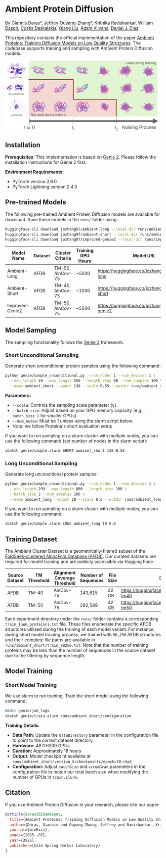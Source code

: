 
# Ambient Protein Diffusion

By [Giannis Daras*](mailto:gdaras@mit.edu), [Jeffrey Ouyang-Zhang*](mailto:jozhang@utexas.edu), [Krithika Ravishankar](mailto:krithravi@utexas.edu), [William Daspit](mailto:willdaspit@gmail.com), [Costis Daskalakis](mailto:costis@csail.mit.edu), [Qiang Liu](mailto:lqiang@cs.utexas.edu), [Adam Klivans](https://www.cs.utexas.edu/users/klivans/), [Daniel J. Diaz](http://danny305.github.io)

This repository contains the official implementation of the paper [Ambient Proteins: Training Diffusion Models on Low Quality Structures](dead_link). The codebase supports training and sampling with Ambient Protein Diffusion models.

![](ambient.png)

## Installation

**Prerequisites:** This implementation is based on [Genie 2](https://github.com/aqlaboratory/genie2.git). Please follow the installation instructions for Genie 2 first.

**Environment Requirements:**
- PyTorch version 2.6.0
- PyTorch Lightning version 2.4.0

## Pre-trained Models

The following pre-trained Ambient Protein Diffusion models are available for download.
Save these models in the `runs/` folder using:
```bash
huggingface-cli download jozhang97/ambient-long --local-dir runs/ambient_long
huggingface-cli download jozhang97/ambient-short --local-dir runs/ambient_short
huggingface-cli download jozhang97/improved-genie2 --local-dir runs/improved_genie2
```

| Model Name | Dataset | Cluster Criteria | Training GPU Hours | Model URL | Samples |
|------------|---------|---------------------------|-----------|-----------|-----------|
| Ambient-Long | AFDB | TM-50, AlnCov-75 | ~5000 | https://huggingface.co/jozhang97/ambient-long |  https://huggingface.co/datasets/jozhang97/ambient-long-samples |
| Ambient-Short | AFDB | TM-40, AlnCov-75 | ~1000 | https://huggingface.co/jozhang97/ambient-short |  https://huggingface.co/datasets/jozhang97/ambient-short-samples |
| Improved-Genie2 | AFDB | TM-50, AlnCov-75 | ~5000 | https://huggingface.co/jozhang97/improved-genie2 |  https://huggingface.co/datasets/jozhang97/improved-genie2-samples |

## Model Sampling

The sampling functionality follows the [Genie 2](https://github.com/aqlaboratory/genie2.git) framework.

### Short Unconditional Sampling


Generate short unconditional protein samples using the following command:

```bash
python genie/sample_unconditional.py --num_nodes 1 --num_devices 1 \
  --min_length 49 --max_length 250 --length_step 50 --num_samples 100 \
  --name ambient_short --epoch 130 --scale 0.55 --outdir runs/ambient_short/outputs
```

**Parameters:**
- `--scale`: Controls the sampling scale parameter (γ).
- `--batch_size`: Adjust based on your GPU memory capacity (e.g., `--batch_size 1` for smaller GPUs)
- `--num_nodes`: Must be 1 unless using the slurm script below.
- Note: we follow Proteina's short evaluation setup.

If you want to run sampling on a slurm cluster with multiple nodes, you can use the following command (set number of nodes in the slurm script):
```bash
sbatch genie/sample.slurm SHORT ambient_short 130 0.55
```

### Long Unconditional Sampling

Generate long unconditional protein samples:

```bash
python genie/sample_unconditional.py --num_nodes 1 --num_devices 1 \
  --min_length 299 --max_length 800 --length_step 100 \
  --batch_size 2 --num_samples 100 \
  --name ambient_long --epoch 19 --scale 0.6 --outdir runs/ambient_long/outputs
```

If you want to run sampling on a slurm cluster with multiple nodes, you can use the following command:
```bash
sbatch genie/sample.slurm LONG ambient_long 19 0.6
```


## Training Dataset

The Ambient Cluster Dataset is a geometrically-filtered subset of the [FoldSeek-clustered AlphaFold Database (AFDB)](https://cluster.foldseek.com/).
Our curated datasets are required for model training and are publicly accessible via Hugging Face.

| Source Dataset | TM Threshold | Alignment Coverage Threshold | Number of Sequences | File Size | Dataset URL |
|----------------|--------------|------------------------------|---------------------|-----------|-------------|
| AFDB | TM-40 | AlnCov-75 | 143,615 | 22 GB | https://huggingface.co/datasets/jozhang97/afdb-tm40 |
| AFDB | TM-50 | AlnCov-75 | 292,589 | 42 GB | https://huggingface.co/datasets/jozhang97/afdb-tm50 |


Each experiment directory under the `runs/` folder contains a corresponding `train_{num_proteins}.txt` file.
These files enumerate the specific AFDB structures utilized during the training of each model variant.
For instance, during short model training process, we trained with `90,250` AFDB structures and their complete file paths are available in `runs/ambient_short/train_90250.txt`.
Note that the number of training proteins may be less than the number of sequences in the source dataset due to the filtering by sequence length.

## Model Training

### Short Model Training

We use slurm to run training.
Train the short model using the following command:

```bash
mkdir genie/job_logs
sbatch genie/train.slurm runs/ambient_short/configuration
```

**Training Details:**
- **Data Path**: Update the `dataDirectory` parameter in the configuration file to point to the correct dataset directory.
- **Hardware:** 48 GH200 GPUs
- **Duration:** Approximately 18 hours
- **Output:** Model checkpoint available at `runs/ambient_short/version_0/checkpoints/epoch=39.ckpt`
- **Configuration:** Adjust `batchSize` and `accumGrad` parameters in the configuration file to match our total batch size when modifying the number of GPUs in `train.slurm`.


## Citation

If you use Ambient Protein Diffusion in your research, please cite our paper:

```bibtex
@article{daras2025ambient,
  title={Ambient Proteins: Training Diffusion Models on Low Quality Structures},
  author={Daras, Giannis and Ouyang-Zhang, Jeffrey and Ravishankar, Krithika and Daspit, William and Daskalakis, Costis and Liu, Qiang and Klivans, Adam and Diaz, Daniel J},
  journal={bioRxiv},
  pages={2025--07},
  year={2025},
  publisher={Cold Spring Harbor Laboratory}
}
```
